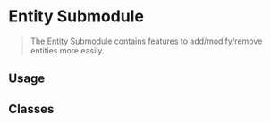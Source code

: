 ﻿# Entity Submodule

> The Entity Submodule contains features to add/modify/remove entities more easily.

## Usage

## Classes

<!--- tabs:start --->

<!--- tab:Classes --->

<!--- tabs:end --->